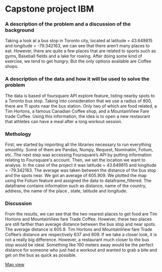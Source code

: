 # Capstone project IBM 

### A description of the problem and a discussion of the background
Taking a look at a bus stop in Toronto city, located at latitude = 43.649815 and longitude = -79.342163, we can see that there aren’t many places to eat. However, there are quite a few places that are related to sports such as gyms, Baseball fields and a lake for rowing. After doing some kind of exercise, we tend to get hungry. But the only options available are Coffee shops.

### A description of the data and how it will be used to solve the problem
The data is based of foursquare API explore feature, listing nearby spots to a Toronto bus stop. Taking into consideration that we use a radius of 800, there are 11 spots near the bus station. Only two of which are food related, a Tim Hortons, a famous Canadian Coffee shop, and a MountainView Fare trade Coffee. Using this information, the idea is to open a new restaurant that athletes can have a meal after a long workout session.

### Methology
First, we started by importing all the libraries necessary to run everything smoothly. Some of them are Pandas, Numpy, Request, Nominatim, Folium, etc..The next step was accessing Foursquare’s API by putting information relating to Foursquare's account.
Then, we set the location we want to analyse. In the case of the project it was latitude = 43.649815 and longitude = -79.342163.
The average was taken between the distance of the bus stop and the spots near. We got an average of 605.909.
We plotted the map using the Folium feature and assigned the data to dataframe_filtered. The dataframe contains information such as distance, name of the country, address, the name of the place , state, latitude and longitude.

### Discussion
From the results, we can see that the two nearest places to get food are Tim Hortons and MountainView fare Trade Coffee. However, these two places are still farther than average distance between the bus stop and near spots. The average distance is 605.9. Tim Hortons and MountainView fare Trade Coffee’s distance are respectively 637 and 609. If we take a closer look, it is not a really big difference. However, a restaurant much closer to the bus stop would be ideal. Something like 100 meters away would be the perfect distance for someone who just had a workout and wanted to grab a bite and get on the bus as quick as possible.

[Map view]()

